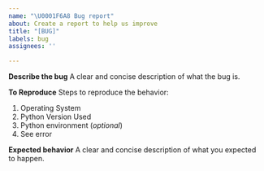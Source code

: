 ```yaml
---
name: "\U0001F6A8 Bug report"
about: Create a report to help us improve
title: "[BUG]"
labels: bug
assignees: ''

---
```


**Describe the bug**
A clear and concise description of what the bug is.

**To Reproduce**
Steps to reproduce the behavior:
1. Operating System
2. Python Version Used
3. Python environment (*optional*)
4. See error

**Expected behavior**
A clear and concise description of what you expected to happen.
